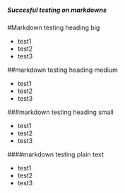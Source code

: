 ##### Succesful testing on markdowns


#Markdown testing heading big
* test1
* test2
* test3

##markdown testing heading medium

* test1
* test2
* test3

###markdown testing heading small

* test1
* test2
* test3

####markdown testing plain text

* test1
* test2
* test3
